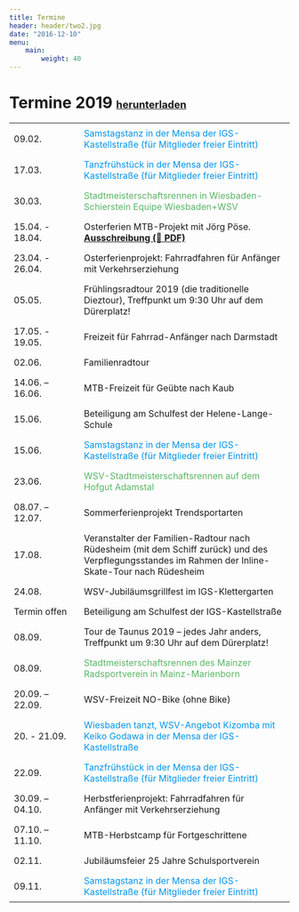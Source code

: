 ```yaml
---
title: Termine
header: header/two2.jpg
date: "2016-12-10"
menu: 
    main:
        weight: 40
---
```


# Termine 2019 <span class="small-header">[herunterladen](termine/WSV-Termine2019.pdf)</span>

Datum | Event
--- | ---
09.02. | <span class="tanz">Samstagstanz in der Mensa der IGS-Kastellstraße (für Mitglieder freier Eintritt)</span>
17.03. | <span class="tanz">Tanzfrühstück in der Mensa der IGS-Kastellstraße (für Mitglieder freier Eintritt)</span>
30.03. | <span class="race">Stadtmeisterschaftsrennen in Wiesbaden-Schierstein Equipe Wiesbaden+WSV</span>
15.04. - 18.04. | Osterferien MTB-Projekt mit Jörg Pöse. **[Ausschreibung (📄 PDF)](termine/Osterferien-WSV-2019.pdf)**
23.04. - 26.04. | Osterferienprojekt: Fahrradfahren für Anfänger mit Verkehrserziehung
05.05. | Frühlingsradtour 2019 (die traditionelle Dieztour), Treffpunkt um 9:30 Uhr auf dem Dürerplatz!
17.05. - 19.05. | Freizeit für Fahrrad-Anfänger nach Darmstadt
02.06. | Familienradtour
14.06. – 16.06. | MTB-Freizeit für Geübte nach Kaub
15.06. | Beteiligung am Schulfest der Helene-Lange-Schule
15.06. | <span class="tanz">Samstagstanz in der Mensa der IGS-Kastellstraße (für Mitglieder freier Eintritt)</span>
23.06. | <span class="race">WSV-Stadtmeisterschaftsrennen auf dem Hofgut Adamstal</span>
08.07. – 12.07. | Sommerferienprojekt Trendsportarten
17.08. | Veranstalter der Familien-Radtour nach Rüdesheim (mit dem Schiff zurück) und des Verpflegungsstandes im Rahmen der Inline-Skate-Tour nach Rüdesheim
24.08. | WSV-Jubiläumsgrillfest im IGS-Klettergarten
Termin offen | Beteiligung am Schulfest der IGS-Kastellstraße
08.09. | Tour de Taunus 2019 – jedes Jahr anders, Treffpunkt um 9:30 Uhr auf dem Dürerplatz!
08.09. | <span class="race">Stadtmeisterschaftsrennen des Mainzer Radsportverein in Mainz-Marienborn</span>
20.09. – 22.09. | WSV-Freizeit NO-Bike (ohne Bike)
20. - 21.09. | <span class="tanz">Wiesbaden tanzt, WSV-Angebot Kizomba mit Keiko Godawa in der Mensa der IGS-Kastellstraße</span>
22.09. | <span class="tanz">Tanzfrühstück in der Mensa der IGS-Kastellstraße (für Mitglieder freier Eintritt)</span>
30.09. – 04.10. | Herbstferienprojekt: Fahrradfahren für Anfänger mit Verkehrserziehung
07.10. – 11.10. | MTB-Herbstcamp für Fortgeschrittene
02.11. | Jubiläumsfeier 25 Jahre Schulsportverein
09.11. | <span class="tanz">Samstagstanz in der Mensa der IGS-Kastellstraße (für Mitglieder freier Eintritt)</span>

<style type="text/css">
	thead {
		display: none;
	}

	td:first-child {
		width: 110px;
	}

	td, th {
		border: none;
		padding: 0.5em 0.5em;
	}

	.tanz {
		color: #0093eb;
	}

	.race {
		color: #57b563;
	}

	.small-header {
		font-size: 0.65em;
	}

</style>
